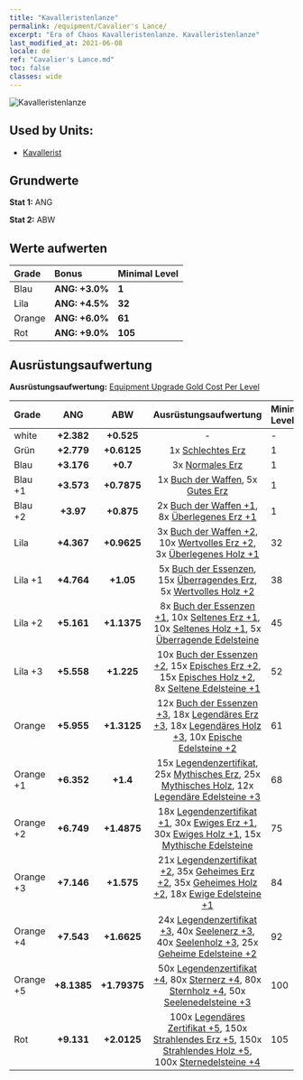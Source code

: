 ```yaml
---
title: "Kavalleristenlanze"
permalink: /equipment/Cavalier's Lance/
excerpt: "Era of Chaos Kavalleristenlanze. Kavalleristenlanze"
last_modified_at: 2021-06-08
locale: de
ref: "Cavalier's Lance.md"
toc: false
classes: wide
---
```


  ![Kavalleristenlanze](/images/e/e_1061.png)

## Used by Units:

* [Kavallerist](/de/units/Cavalier/) 


## Grundwerte
 **Stat 1:** ANG

 **Stat 2:** ABW

## Werte aufwerten

  |     Grade    |   Bonus | Minimal Level | 
  |:-------------|:--------|:--------------| 
  | Blau | **ANG: +3.0%** | **1** | 
  | Lila | **ANG: +4.5%** | **32** | 
  | Orange | **ANG: +6.0%** | **61** | 
  | Rot | **ANG: +9.0%** | **105** | 


## Ausrüstungsaufwertung
 **Ausrüstungsaufwertung:** [Equipment Upgrade Gold Cost Per Level](/equipment/EquipmentUpgradeCostPerLevel/) 

  |          Grade      | ANG | ABW | Ausrüstungsaufwertung | Minimal Level |
  |:--------------------|:---------:|:---------:|:----------------:|:--------------|
  | white | **+2.382** | **+0.525** | - | - |
  | Grün | **+2.779** | **+0.6125** | 1x [Schlechtes Erz](/ItemsDE/mat_1/) | 1 |
  | Blau | **+3.176** | **+0.7** | 3x [Normales Erz](/ItemsDE/mat_6/) | 1 |
  | Blau +1 | **+3.573** | **+0.7875** | 1x [Buch der Waffen](/ItemsDE/mat_18/), 5x [Gutes Erz](/ItemsDE/mat_12/) | 1 |
  | Blau +2 | **+3.97** | **+0.875** | 2x [Buch der Waffen +1](/ItemsDE/mat_25/), 8x [Überlegenes Erz +1](/ItemsDE/mat_19/) | 1 |
  | Lila | **+4.367** | **+0.9625** | 3x [Buch der Waffen +2](/ItemsDE/mat_32/), 10x [Wertvolles Erz +2](/ItemsDE/mat_26/), 3x [Überlegenes Holz +1](/ItemsDE/mat_20/) | 32 |
  | Lila +1 | **+4.764** | **+1.05** | 5x [Buch der Essenzen](/ItemsDE/mat_39/), 15x [Überragendes Erz](/ItemsDE/mat_33/), 5x [Wertvolles Holz +2](/ItemsDE/mat_27/) | 38 |
  | Lila +2 | **+5.161** | **+1.1375** | 8x [Buch der Essenzen +1](/ItemsDE/mat_46/), 10x [Seltenes Erz +1](/ItemsDE/mat_40/), 10x [Seltenes Holz +1](/ItemsDE/mat_41/), 5x [Überragende Edelsteine](/ItemsDE/mat_37/) | 45 |
  | Lila +3 | **+5.558** | **+1.225** | 10x [Buch der Essenzen +2](/ItemsDE/mat_53/), 15x [Episches Erz +2](/ItemsDE/mat_47/), 15x [Episches Holz +2](/ItemsDE/mat_48/), 8x [Seltene Edelsteine +1](/ItemsDE/mat_44/) | 52 |
  | Orange | **+5.955** | **+1.3125** | 12x [Buch der Essenzen +3](/ItemsDE/mat_60/), 18x [Legendäres Erz +3](/ItemsDE/mat_54/), 18x [Legendäres Holz +3](/ItemsDE/mat_55/), 10x [Epische Edelsteine +2](/ItemsDE/mat_51/) | 61 |
  | Orange +1 | **+6.352** | **+1.4** | 15x [Legendenzertifikat](/ItemsDE/mat_67/), 25x [Mythisches Erz](/ItemsDE/mat_61/), 25x [Mythisches Holz](/ItemsDE/mat_62/), 12x [Legendäre Edelsteine +3](/ItemsDE/mat_58/) | 68 |
  | Orange +2 | **+6.749** | **+1.4875** | 18x [Legendenzertifikat +1](/ItemsDE/mat_74/), 30x [Ewiges Erz +1](/ItemsDE/mat_68/), 30x [Ewiges Holz +1](/ItemsDE/mat_69/), 15x [Mythische Edelsteine](/ItemsDE/mat_65/) | 75 |
  | Orange +3 | **+7.146** | **+1.575** | 21x [Legendenzertifikat +2](/ItemsDE/mat_81/), 35x [Geheimes Erz +2](/ItemsDE/mat_75/), 35x [Geheimes Holz +2](/ItemsDE/mat_76/), 18x [Ewige Edelsteine +1](/ItemsDE/mat_72/) | 84 |
  | Orange +4 | **+7.543** | **+1.6625** | 24x [Legendenzertifikat +3](/ItemsDE/mat_88/), 40x [Seelenerz +3](/ItemsDE/mat_82/), 40x [Seelenholz +3](/ItemsDE/mat_83/), 25x [Geheime Edelsteine +2](/ItemsDE/mat_79/) | 92 |
  | Orange +5 | **+8.1385** | **+1.79375** | 50x [Legendenzertifikat +4](/ItemsDE/mat_95/), 80x [Sternerz +4](/ItemsDE/mat_89/), 80x [Sternholz +4](/ItemsDE/mat_90/), 50x [Seelenedelsteine +3](/ItemsDE/mat_86/) | 100 |
  | Rot | **+9.131** | **+2.0125** | 100x [Legendäres Zertifikat +5](/ItemsDE/mat_102/), 150x [Strahlendes Erz +5](/ItemsDE/mat_96/), 150x [Strahlendes Holz +5](/ItemsDE/mat_97/), 100x [Sternedelsteine +4](/ItemsDE/mat_93/) | 105 |

